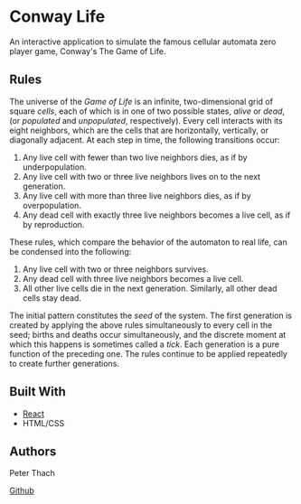 # Conway Life

An  interactive application to simulate the famous cellular automata zero player game, Conway's The Game of Life.

## Rules

The universe of the _Game of Life_ is an infinite, two-dimensional grid of square _cells_, each of which is in one of two possible states, _alive_ or _dead_, (or _populated_ and _unpopulated_, respectively). Every cell interacts with its eight neighbors, which are the cells that are horizontally, vertically, or diagonally adjacent. At each step in time, the following transitions occur:

1.  Any live cell with fewer than two live neighbors dies, as if by underpopulation.
2.  Any live cell with two or three live neighbors lives on to the next generation.
3.  Any live cell with more than three live neighbors dies, as if by overpopulation.
4.  Any dead cell with exactly three live neighbors becomes a live cell, as if by reproduction.

These rules, which compare the behavior of the automaton to real life, can be condensed into the following:

1.  Any live cell with two or three neighbors survives.
2.  Any dead cell with three live neighbors becomes a live cell.
3.  All other live cells die in the next generation. Similarly, all other dead cells stay dead.

The initial pattern constitutes the _seed_ of the system. The first generation is created by applying the above rules simultaneously to every cell in the seed; births and deaths occur simultaneously, and the discrete moment at which this happens is sometimes called a _tick_. Each generation is a pure function of the preceding one. The rules continue to be applied repeatedly to create further generations.

## Built With
* [React](https://reactjs.org/)
* HTML/CSS

## Authors 
Peter Thach

[Github](https://github.com/peter-thach)
